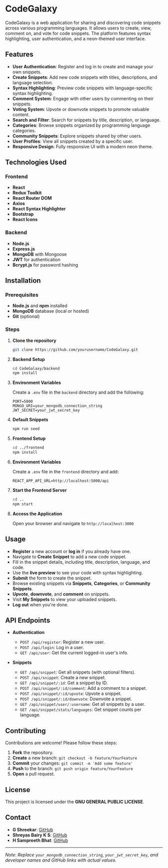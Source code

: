 # CodeGalaxy

CodeGalaxy is a web application for sharing and discovering code snippets across various programming languages. It allows users to create, view, comment on, and vote for code snippets. The platform features syntax highlighting, user authentication, and a neon-themed user interface.   

## Features

- **User Authentication**: Register and log in to create and manage your own snippets.   
- **Create Snippets**: Add new code snippets with titles, descriptions, and language selection. 
- **Syntax Highlighting**: Preview code snippets with language-specific syntax highlighting.  
- **Comment System**: Engage with other users by commenting on their snippets.
- **Voting System**: Upvote or downvote snippets to promote valuable content.   
- **Search and Filter**: Search for snippets by title, description, or language.
- **Categories**: Browse snippets organized by programming language categories.  
- **Community Snippets**: Explore snippets shared by other users.
- **User Profiles**: View all snippets created by a specific user.
- **Responsive Design**: Fully responsive UI with a modern neon theme.
 
## Technologies Used

### Frontend 

- **React**
- **Redux Toolkit**
- **React Router DOM**
- **Axios**
- **React Syntax Highlighter**
- **Bootstrap**
- **React Icons**

### Backend

- **Node.js**
- **Express.js**
- **MongoDB** with Mongoose
- **JWT** for authentication
- **Bcrypt.js** for password hashing

## Installation

### Prerequisites

- **Node.js** and **npm** installed
- **MongoDB** database (local or hosted)
- **Git** (optional)

### Steps

1. **Clone the repository**

   ```bash
   git clone https://github.com/yourusername/CodeGalaxy.git
   ```

2. **Backend Setup**

   ```bash
   cd CodeGalaxy/backend
   npm install
   ```

3. **Environment Variables**

   Create a `.env` file in the `backend` directory and add the following:

   ```env
   PORT=5000
   MONGO_URI=your_mongodb_connection_string
   JWT_SECRET=your_jwt_secret_key
   ```

4. **Default Snippets**
   ```bash
   npm run seed
   ```

5. **Frontend Setup**

   ```bash
   cd ../frontend
   npm install
   ```

6. **Environment Variables**

   Create a `.env` file in the `frontend` directory and add:

   ```env
   REACT_APP_API_URL=http://localhost:5000/api
   ```

7. **Start the Frontend Server**

   ```bash
   cd ..
   npm start
   ```

8. **Access the Application**

   Open your browser and navigate to `http://localhost:3000`

## Usage

- **Register** a new account or **log in** if you already have one.
- Navigate to **Create Snippet** to add a new code snippet.
- Fill in the snippet details, including title, description, language, and code.
- Use the **live preview** to see your code with syntax highlighting.
- **Submit** the form to create the snippet.
- Browse existing snippets via **Snippets**, **Categories**, or **Community Snippets**.
- **Upvote**, **downvote**, and **comment** on snippets.
- Visit **My Snippets** to view your uploaded snippets.
- **Log out** when you're done.

## API Endpoints

- **Authentication**
  - `POST /api/register`: Register a new user.
  - `POST /api/login`: Log in a user.
  - `GET /api/user`: Get the current logged-in user's info.

- **Snippets**
  - `GET /api/snippet`: Get all snippets (with optional filters).
  - `POST /api/snippet`: Create a new snippet.
  - `GET /api/snippet/:id`: Get a snippet by ID.
  - `POST /api/snippet/:id/comment`: Add a comment to a snippet.
  - `POST /api/snippet/:id/upvote`: Upvote a snippet.
  - `POST /api/snippet/:id/downvote`: Downvote a snippet.
  - `GET /api/snippet/user/:username`: Get all snippets by a user.
  - `GET /api/snippet/stats/languages`: Get snippet counts per language.

## Contributing

Contributions are welcome! Please follow these steps:

1. **Fork** the repository.
2. **Create** a new branch: `git checkout -b feature/YourFeature`
3. **Commit** your changes: `git commit -m 'Add some feature'`
4. **Push** to the branch: `git push origin feature/YourFeature`
5. **Open** a pull request.

## License

This project is licensed under the **GNU GENERAL PUBLIC LICENSE**.

## Contact

- **G Shreekar**: [GitHub](https://github.com/GShreekar)
- **Shreyas Bairy K S**: [GitHub](https://github.com/ShreyasBairyKS)
- **H Sampreeth Bhat**: [GitHub](https://github.com/Sampreeth-bhat)

---

*Note: Replace `your_mongodb_connection_string`, `your_jwt_secret_key`, and developer names and GitHub links with actual values.*
